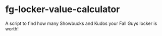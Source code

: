 # fg-locker-value-calculator
A script to find how many Showbucks and Kudos your Fall Guys locker is worth!